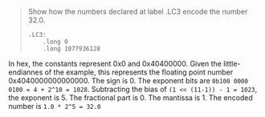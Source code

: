 > Show how the numbers declared at label .LC3 encode the number 32.0.
> 
> ```Assembly
> .LC3:
>     .long 0
>     .long 1077936128
> ```

In hex, the constants represent 0x0 and 0x40400000. Given the little-endiannes
of the example, this represents the floating point number 0x4040000000000000.
The sign is 0. The exponent bits are `0b100 0000 0100 = 4 + 2^10 = 1028`.
Subtracting the bias of `(1 << (11-1)) - 1 = 1023`, the exponent is 5.
The fractional part is 0. The mantissa is 1.
The encoded number is `1.0 * 2^5 = 32.0`
